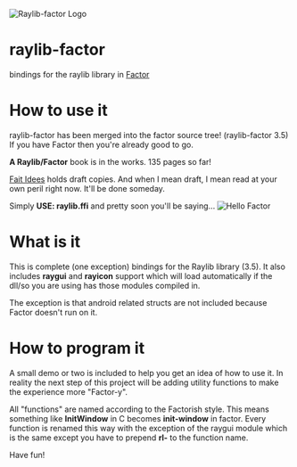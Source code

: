 ![Raylib-factor Logo](https://github.com/arnautdaniel/raylib-factor/blob/master/raylib-factor_256x256.png "Raylib-factor Logo")

# raylib-factor
bindings for the raylib library in
[Factor](https://factorcode.org "Factor")


# How to use it

raylib-factor has been merged into the factor source tree! (raylib-factor 3.5) If you have Factor then you're already good to go.  

**A Raylib/Factor** book is in the works. 135 pages so far!  

[Fait Idees](https://faitidees.org/) holds draft copies.  And when I mean draft,  I mean read at your own peril right now.  It'll be done someday.

Simply **USE: raylib.ffi** and pretty soon you'll be saying...
![Hello Factor](https://github.com/silverbeard00/raylib-factor/blob/master/hello-factor.png "Hello Factor")

# What is it

This is complete (one exception) bindings for the Raylib library (3.5).  It also includes **raygui** and **rayicon** support which will load automatically if the dll/so you are using has those modules compiled in.

The exception is that android related structs are not included because Factor doesn't run on it.

# How to program it

A small demo or two is included to help you get an idea of how to use it.  In reality the next step of this project will be adding utility functions to make  the experience more "Factor-y".  

All "functions" are named according to the Factorish style.  This means something like **InitWindow** in C becomes **init-window** in factor.  Every function is renamed this way with the exception of the raygui module which is the same except you have to prepend **rl-** to the function name.


Have fun!
